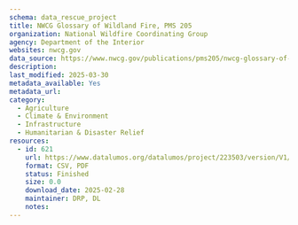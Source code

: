 ```yaml
---
schema: data_rescue_project 
title: NWCG Glossary of Wildland Fire, PMS 205
organization: National Wildfire Coordinating Group
agency: Department of the Interior
websites: nwcg.gov
data_source: https://www.nwcg.gov/publications/pms205/nwcg-glossary-of-wildland-fire-pms-205
description: 
last_modified: 2025-03-30
metadata_available: Yes
metadata_url: 
category:
  - Agriculture 
  - Climate & Environment 
  - Infrastructure 
  - Humanitarian & Disaster Relief 
resources:
  - id: 621
    url: https://www.datalumos.org/datalumos/project/223503/version/V1/view
    format: CSV, PDF
    status: Finished
    size: 0.0
    download_date: 2025-02-28
    maintainer: DRP, DL
    notes: 
---
```

